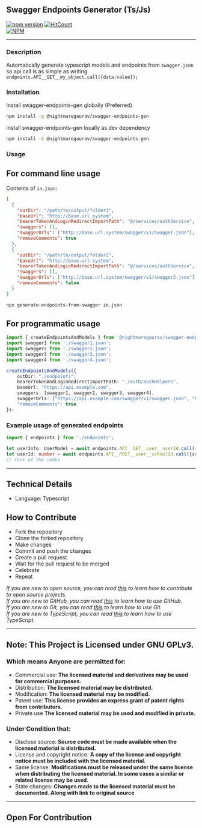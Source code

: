 ## Swagger Endpoints Generator (Ts/Js)
[![npm version](https://badge.fury.io/js/@nightmaregaurav%2Fswagger-endpoints-gen.svg)](https://badge.fury.io/js/@nightmaregaurav%2Fswagger-endpoints-gen)   [![HitCount](https://hits.dwyl.com/nightmaregaurav/swagger-endpoints-gen.svg?style=flat)](http://hits.dwyl.com/nightmaregaurav/swagger-endpoints-gen)<br>
[![NPM](https://nodei.co/npm/@nightmaregaurav/swagger-endpoints-gen.png?mini=true)](https://nodei.co/npm/@nightmaregaurav/swagger-endpoints-gen/)
***
### Description
Automatically generate typescript models and endpoints from `swagger.json` so api call is as simple as writing `endpoints.API__GET__my_object.call({data:value});`

### Installation
Install swagger-endpoints-gen globally (Preferred)
```bash
npm install -g @nightmaregaurav/swagger-endpoints-gen
```
install swagger-endpoints-gen locally as dev dependency
```bash
npm install -D @nightmaregaurav/swagger-endpoints-gen
````

### Usage
## For command line usage
Contents of `in.json`:
```json
[
  {
    "outDir": "/path/to/output/folder1",
    "baseUrl": "http://base.url.system",
    "bearerTokenAndLoginRedirectImportPath": "@/services/authService",
    "swaggers": [],
    "swaggerUrls": ["http://base.url.system/swagger/v1/swagger.json"],
    "removeComments": true
  },
  {
    "outDir": "/path/to/output/folder2",
    "baseUrl": "http://base.url.system",
    "bearerTokenAndLoginRedirectImportPath": "@/services/authService",
    "swaggers": [],
    "swaggerUrls": ["http://base.url.system/swagger/v1/swagger2.json"],
    "removeComments": false
  }
]
```

``` bash
npx generate-endpoints-from-swagger in.json 
```
## For programmatic usage
```typescript
import { createEndpointsAndModels } from '@nightmaregaurav/swagger-endpoints-gen';
import swagger1 from './swagger1.json';
import swagger2 from './swagger2.json';
import swagger3 from './swagger3.json';
import swagger4 from './swagger4.json';

createEndpointsAndModels({
    outDir: "./endpoints",
    bearerTokenAndLoginRedirectImportPath: "./auth/authHelpers",
    baseUrl: "https://api.example.com",
    swaggers: [swagger1, swagger2, swagger3, swagger4],
    swaggerUrls: ["https://api.example.com/swagger/v1/swagger.json", "https://api.example.com/swagger/v2/swagger.json", "https://api.example.com/swagger/v3/swagger.json"],
    "removeComments": true
});
```

### Example usage of generated endpoints
```typescript
import { endpoints } from './endpoints';

let userInfo: UserModel = await endpoints.API__GET__user__userId.call({userId: 1});
let userId: number = await endpoints.API__POST__user__schoolId.call({schoolId:2}, {data: {name: "John Doe"}});
// rest of the codes
```
***
## Technical Details
* Language: Typescript
 
## How to Contribute
* Fork the repository
* Clone the forked repository
* Make changes
* Commit and push the changes
* Create a pull request
* Wait for the pull request to be merged
* Celebrate
* Repeat

*If you are new to open source, you can read [this](https://opensource.guide/how-to-contribute/) to learn how to contribute to open source projects.*<br>
*If you are new to GitHub, you can read [this](https://guides.github.com/activities/hello-world/) to learn how to use GitHub.*<br>
*If you are new to Git, you can read [this](https://www.atlassian.com/git/tutorials/learn-git-with-bitbucket-cloud) to learn how to use Git.*<br>
*If you are new to TypeScript, you can read [this](https://www.typescriptlang.org/docs/handbook/typescript-in-5-minutes.html) to learn how to use TypeScript.*<br>

---
## Note: This Project is Licensed under GNU GPLv3.

### Which means Anyone are permitted for:
- Commercial use: **The licensed material and derivatives may be used for commercial purposes.**
- Distribution: **The licensed material may be distributed.**
- Modification: **The licensed material may be modified.**
- Patent use: **This license provides an express grant of patent rights from contributors.**
- Private use **The licensed material may be used and modified in private.**

### Under Condition that:
- Disclose source: **Source code must be made available when the licensed material is distributed.**
- License and copyright notice: **A copy of the license and copyright notice must be included with the licensed material.**
- Same license: **Modifications must be released under the same license when distributing the licensed material. In some cases a similar or related license may be used.**
- State changes: **Changes made to the licensed material must be documented. Along with link to original source**

---
Open For Contribution
---

